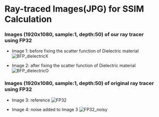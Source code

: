 # Ray-traced Images(JPG) for SSIM Calculation

### Images (1920x1080, sample:1, depth:50) of our ray tracer using FP32
* Image 1: before fixing the scatter function of Dielectric material
![BFP_dielectricX](https://user-images.githubusercontent.com/80330331/227309455-08153ee1-d13f-4d9f-87fb-614b2724fed6.jpg)

* Image 2: after fixing the scatter function of Dielectric material
![BFP_dielectricO](https://user-images.githubusercontent.com/80330331/227309420-12bc4de7-19ee-4ece-be7f-7d8fc07caffb.jpg)

### Images (1920x1080, sample:1, depth:50) of original ray tracer using FP32
* Image 3: reference
![FP32](https://user-images.githubusercontent.com/80330331/227309469-101d1f8f-7399-4ff3-95ee-56a3052133b1.jpg)

* Image 4: noise added to Image 3
![FP32_noisy](https://user-images.githubusercontent.com/80330331/227309488-0439f371-4dcc-4080-bea0-71d3ce44864c.png)
